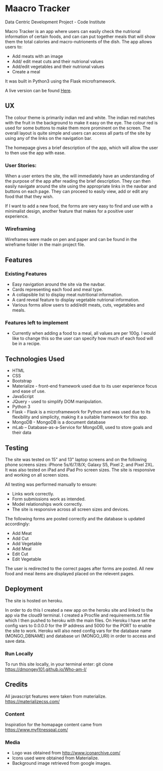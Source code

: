 # Maacro Tracker

Data Centric Development Project - Code Institute

Macro Tracker is an app where users can easily check the nutrional information of certain foods, and can can put together meals that will show them the total calories and macro-nutrionents of the dish. 
The app allows users to:

* Add meats with an image
* Add/ edit meat cuts and their nutrional values
* Add/edit vegetables and their nutrional values
* Create a meal

It was built in Python3 using the Flask microframework.

A live version can be found [Here](https://dmongey-meat-nutrition-recipes.herokuapp.com/).

## UX

The colour theme is primarily indian red and white. The indian red matches with the fruit in the background to make it easy on the eye. The colour red is used for some buttons to make them more prominent on the screen. The overall layout is quite simple and users can access all parts of the site by using any of the links on the navigation bar.

The homepage gives a brief description of the app, which will allow the user to then use the app with ease.

### User Stories:

When a user enters the site, the will immediately have an understanding of the purpose of the app after reading the brief description. They can then easily navigate around the site using the appropriate links in the navbar and buttons on each page. They can proceed to easily view, add or edit any food that that they wish. 

If I want to add a new food, the forms are very easy to find and use with a minimalist design, another feature that makes for a positive user experience.

### Wireframing
    
Wireframes were made on pen and paper and can be found in the wireframe folder in the main project file.

## Features

### Existing Features

* Easy navigation around the site via the navbar.
* Cards representing each food and meal type.
* A collapsible list to display meat nutritional information.
* A card reveal feature to display vegetable nutrional information.
* Various forms allow users to add/edit meats, cuts, vegetables and meals.

### Features left to implement

* Currently when adding a food to a meal, all values are per 100g. I would like to change this so the user can specify how much of each food   will be in a recipe.

## Technologies Used

* HTML
* CSS
* Bootstrap
* Materialize - front-end framework used due to its user experience focus and ease of use.
* JavaScript
* JQuery - used to simplify DOM manipulation.
* Python 3
* Flask - Flask is a microframework for Python and was used due to its flexibility and simplicity, making it a suitable framework for this     app.
* MongoDB - MongoDB is a document database
* mLab – Database-as-a-Service for MongoDB, used to store goals and their data

## Testing

The site was tested on 15" and 13" laptop screens and on the following phone screens sizes: iPhone 5s/6/7/8/X; Galaxy S5, Pixel 2; and Pixel 2XL. It was also tested on iPad and iPad Pro screen sizes. The site is responsive and working on all screen sizes.

All testing was performed manually to ensure:

* Links work correctly.
* Form submissions work as intended.
* Model relationships work correctly.
* The site is responsive across all screen sizes and devices.

The following forms are posted correctly and the database is updated accordingly:

* Add Meat
* Add Cut
* Add Vegetable
* Add Meal
* Edit Cut
* Edit Vegetable

The user is redirected to the correct pages after forms are posted. All new food and meal items are displayed placed on the relevent pages.

## Deployment

The site is hosted on heroku.

In order to do this I created a new app on the heroku site and linked to the app via the cloud9 terminal.
I created a Procfile and requirements.txt file which I then pushed to heroku with the main files.
On Heroku I have set the config vars to 0.0.0.0 for the IP address and 5000 for the PORT to enable the site to work.
Heroku will also need config vars for the database name (MONGO_DBNAME) and database uri (MONGO_URI) in order to access and save data.

### Run Locally

To run this site locally, in your terminal enter: git clone https://dmongey101.github.io/Who-am-I/

## Credits

All javascript features were taken from materialize. https://materializecss.com/

### Content

Inspiration for the homapage content came from https://www.myfitnesspal.com/

### Media

* Logo was obtained from http://www.iconarchive.com/
* Icons used were obtained from Materialize.
* Background image retrieved from google images.


